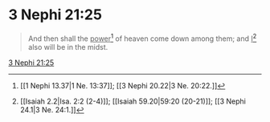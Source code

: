 # 3 Nephi 21:25

> And then shall the <u>power</u>[^a] of heaven come down among them; and <u>I</u>[^b] also will be in the midst.

[3 Nephi 21:25](https://www.churchofjesuschrist.org/study/scriptures/bofm/3-ne/21?lang=eng&id=p25#p25)


[^a]: [[1 Nephi 13.37|1 Ne. 13:37]]; [[3 Nephi 20.22|3 Ne. 20:22.]]
[^b]: [[Isaiah 2.2|Isa. 2:2 (2-4)]]; [[Isaiah 59.20|59:20 (20-21)]]; [[3 Nephi 24.1|3 Ne. 24:1.]]
